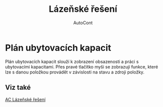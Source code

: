 ﻿---
    title: "Lázeňské řešení"
    author: AutoCont
    ms.date: 04/30/2018
    ms.topic: article
    ms.prod: dynamics-nav-2017
    ms.contentlocale: cs-cz
    ms.lasthandoff: 04/30/2018
---

# Plán ubytovacích kapacit

Plán ubytovacích kapacit slouží k zobrazení obsazenosti a práci s ubytovacími kapacitami. Přes pravé tlačítko myši se zobrazují funkce, které lze s danou položkou provádět v závislosti na stavu a zdroji položky. 


## <a name="see-also"></a>Viz také
[AC Lázeňské řešení](ac-spa-solution.md)